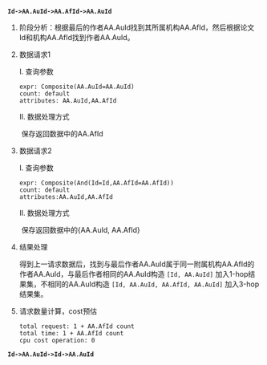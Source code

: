 **`Id->AA.AuId->AA.AfId->AA.AuId`**

1. 阶段分析：根据最后的作者AA.AuId找到其所属机构AA.AfId，然后根据论文Id和机构AA.AfId找到作者AA.AuId。

2. 数据请求1

   I. 查询参数

   ```
   expr: Composite(AA.AuId=AA.AuId)
   count: default
   attributes: AA.AuId,AA.AfId
   ```

   II. 数据处理方式

   ​    保存返回数据中的AA.AfId

3. 数据请求2

   I. 查询参数

   ```
   expr: Composite(And(Id=Id,AA.AfId=AA.AfId))
   count: default
   attributes:AA.AuId,AA.AfId
   ```

   II. 数据处理方式

   ​    保存返回数据中的{AA.AuId, AA.AfId}

4. 结果处理

   得到上一请求数据后，找到与最后作者AA.AuId属于同一附属机构AA.AfId的作者AA.AuId，与最后作者相同的AA.AuId构造 `[Id, AA.AuId]` 加入1-hop结果集，不相同的AA.AuId构造 `[Id, AA.AuId, AA.AfId, AA.AuId]` 加入3-hop结果集。

5. 请求数量计算，cost预估

   ```
   total request: 1 + AA.AfId count
   total time: 1 + AA.AfId count
   cpu cost operation: 0
   ```

**`Id->AA.AuId->Id->AA.AuId`**

